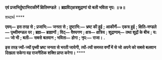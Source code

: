 **एवं प्रजाभिर्दुष्टाभिराकीर्णे क्षितिमण्डले ।** **ब्रह्मविट्क्षत्रशूद्राणां यो बली भविता नृप: ॥ ७॥** 

शब्दार्थ **** 

**एवम्—** **इस तरह से** **; प्रजाभि:—** **जनता से** **; दुष्टाभि:—** **भ्रष्ट की हुई** **; आकीर्णे—** **एकत्र हुई** **; क्षिति-मण्डले—** **पृथ्वीमण्डल** **पर** **; ब्रह्म—** **ब्राह्मणों** **; विट्—** **वैश्यगण** **; क्षत्र—** **क्षत्रिय** **; शूद्राणाम्—** **तथा शूद्रों के बीच** **; य:—** **जो भी** **; बली—** **सबसे** **बलवान** **; भविता—** **होगा** **; नृप:—** **राजा।** **.** 

**इस तरह ज्यों-ज्यों पृथ्वी भ्रष्ट जनता से भरती जायेगी, त्यों-त्यों समस्त वर्णों में से जो** **अपने को सबसे बलवान दिखला सकेगा वह राजनैतिक शक्ति प्राप्त करेगा।** **** 
